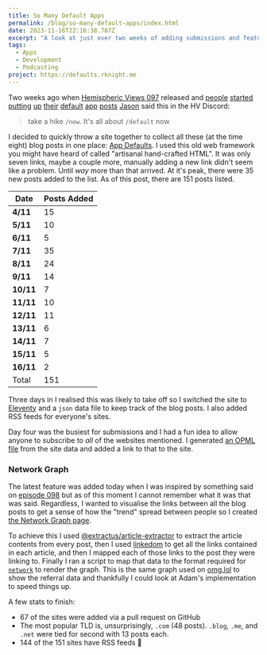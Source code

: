```yaml
---
title: So Many Default Apps
permalink: /blog/so-many-default-apps/index.html
date: 2023-11-16T22:16:38.787Z
excerpt: "A look at just over two weeks of adding submissions and features to the default apps website"
tags:
  - Apps
  - Development
  - Podcasting
project: https://defaults.rknight.me
---
```


Two weeks ago when [Hemispheric Views 097](https://listen.hemisphericviews.com/097) released and [people](https://gabz.blog/2023/11/03/my-defaults.html) [started](https://rknight.me/app-defaults/) [putting](https://maique.eu/2023/11/03/defaults.html) [up](https://lmika.org/2023/11/04/defaults.html) [their](https://alpine.weblog.lol/2023/11/the-defaults) [default](https://canion.blog/2023/11/04/duel-of-the.html) [app](https://www.andycarolan.com/appdefaults) [posts](https://mb.esamecar.net/2023/11/04/app-defaults.html) [Jason](https://grepjason.sh/) said this in the HV Discord:

> take a hike `/now`. It's all about `/default` now

I decided to quickly throw a site together to collect all these (at the time eight) blog posts in one place: [App Defaults](https://defaults.rknight.me/). I used this old web framework you might have heard of called "artisanal hand-crafted HTML". It was only seven links, maybe a couple more, manually adding a new link didn't seem like a problem. Until _way_ more than that arrived. At it's peak, there were 35 new posts added to the list. As of this post, there are 151 posts listed.

|**Date**|**Posts Added**|
|---|---|
|**4/11**|15|
|**5/11**|10|
|**6/11**|5|
|**7/11**|35|
|**8/11**|24|
|**9/11**|14|
|**10/11**|7|
|**11/11**|10|
|**12/11**|11|
|**13/11**|6|
|**14/11**|7|
|**15/11**|5|
|**16/11**|2|
|Total|151|

Three days in I realised this was likely to take off so I switched the site to [Eleventy](https://11ty.dev) and a `json` data file to keep track of the blog posts. I also added RSS feeds for everyone's sites.

Day four was the busiest for submissions and I had a fun idea to allow anyone to subscribe to _all_ of the websites mentioned. I generated [an OPML file](https://github.com/rknightuk/app-defaults/blob/main/opml.njk) from the site data and added a link to that to the site.
### Network Graph

The latest feature was added today when I was inspired by something said on [episode 098](https://listen.hemisphericviews.com/098) but as of this moment I cannot remember what it was that was said. Regardless, I wanted to visualise the links between all the blog posts to get a sense of how the "trend" spread between people so I created [the Network Graph page](https://defaults.rknight.me/network/). 

To achieve this I used [@extractus/article-extractor](https://github.com/extractus/article-extractor) to extract the article contents from every post, then I used [linkedom](https://github.com/WebReflection/linkedom) to get all the links contained in each article, and then I mapped each of those links to the post they were linking to. Finally I ran a script to map that data to the format required for [`network`](https://visjs.github.io/vis-network/docs/network/index.html) to render the graph. This is the same graph used on [omg.lol](https://home.omg.lol/referred-by/robb) to show the referral data and thankfully I could look at Adam's implementation to speed things up.

A few stats to finish:

- 67 of the sites were added via a pull request on GitHub
- The most popular TLD is, unsurprisingly, `.com` (48 posts). `.blog`, `.me`, and `.net` were tied for second with 13 posts each.
- 144 of the 151 sites have RSS feeds 🙌